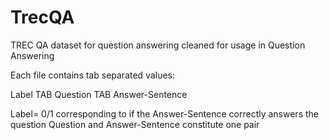 # TrecQA
TREC QA dataset for question answering cleaned for usage in Question Answering

Each file contains tab separated values:

Label TAB Question TAB Answer-Sentence

Label= 0/1 corresponding to if the Answer-Sentence correctly answers the question 
Question and Answer-Sentence constitute one pair
